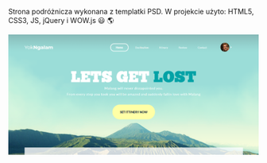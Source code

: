 Strona podróżnicza wykonana z templatki PSD. W projekcie użyto: HTML5, CSS3, JS, jQuery i WOW.js :smiley: :earth_americas: 

![](https://github.com/angelika7/portfolioV2/blob/main/src/assets/images/screen-travel.png)

